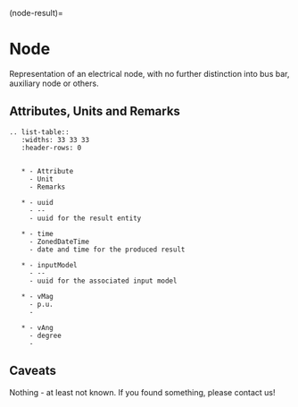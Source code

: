 (node-result)=

# Node

Representation of an electrical node, with no further distinction into bus bar, auxiliary node or others.

## Attributes, Units and Remarks

```{eval-rst}
.. list-table::
   :widths: 33 33 33
   :header-rows: 0


   * - Attribute
     - Unit
     - Remarks

   * - uuid
     - --
     - uuid for the result entity

   * - time
     - ZonedDateTime
     - date and time for the produced result

   * - inputModel
     - --
     - uuid for the associated input model

   * - vMag
     - p.u.
     -

   * - vAng
     - degree
     -

```

## Caveats

Nothing - at least not known.
If you found something, please contact us!
